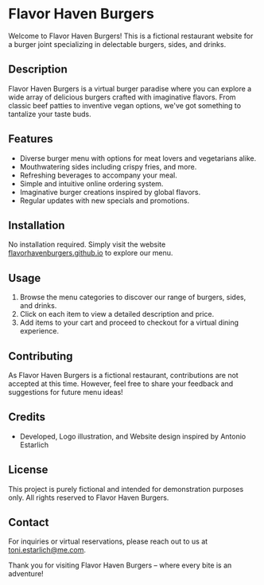 # Flavor Haven Burgers

Welcome to Flavor Haven Burgers! This is a fictional restaurant website for a burger joint specializing in delectable burgers, sides, and drinks.

## Description

Flavor Haven Burgers is a virtual burger paradise where you can explore a wide array of delicious burgers crafted with imaginative flavors. From classic beef patties to inventive vegan options, we've got something to tantalize your taste buds.

## Features

- Diverse burger menu with options for meat lovers and vegetarians alike.
- Mouthwatering sides including crispy fries, and more.
- Refreshing beverages to accompany your meal.
- Simple and intuitive online ordering system.
- Imaginative burger creations inspired by global flavors.
- Regular updates with new specials and promotions.

## Installation

No installation required. Simply visit the website [flavorhavenburgers.github.io](https://flavorhavenburgers.github.io) to explore our menu.

## Usage

1. Browse the menu categories to discover our range of burgers, sides, and drinks.
2. Click on each item to view a detailed description and price.
3. Add items to your cart and proceed to checkout for a virtual dining experience.

## Contributing

As Flavor Haven Burgers is a fictional restaurant, contributions are not accepted at this time. However, feel free to share your feedback and suggestions for future menu ideas!

## Credits

- Developed, Logo illustration, and Website design inspired by Antonio Estarlich

## License

This project is purely fictional and intended for demonstration purposes only. All rights reserved to Flavor Haven Burgers.

## Contact

For inquiries or virtual reservations, please reach out to us at [toni.estarlich@me.com](mailto:toni.estarlich@me.com).

Thank you for visiting Flavor Haven Burgers – where every bite is an adventure!
